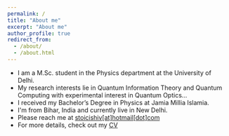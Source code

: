```yaml
---
permalink: /
title: "About me"
excerpt: "About me"
author_profile: true
redirect_from: 
  - /about/
  - /about.html
---
```


* I am a M.Sc. student in the Physics department at the University of Delhi.
* My research interests lie in Quantum Information Theory and Quantum Computing with experimental interest in Quantum Optics...
* I received my Bachelor’s Degree in Physics at Jamia Millia Islamia. 
* I'm from Bihar, India and currently live in New Delhi.
* Please reach me at <a href = "mailto: stoicishiv@hotmail.com">stoicishiv[at]hotmail[dot]com</a>
* For more details, check out my [CV](https://stoicodin.github.io/files/resume_08_08.pdf)
